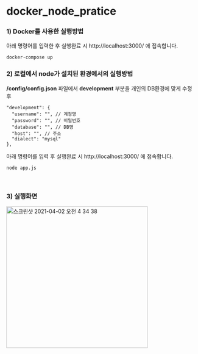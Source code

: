# docker_node_pratice

### 1) Docker를 사용한 실행방법

아래 명령어를 입력한 후 실행완료 시 http://localhost:3000/ 에 접속합니다.

```
docker-compose up
``` 

### 2) 로컬에서 node가 설치된 환경에서의 실행방법 

**/config/config.json** 파일에서 **development** 부분을 개인의 DB환경에 맞게 수정 후
```
"development": {
  "username": "", // 계정명
  "password": "", // 비밀번호
  "database": "", // DB명
  "host": "", // 주소 
  "dialect": "mysql"
},
```

아래 명령어를 입력 후 실행완료 시 http://localhost:3000/ 에 접속합니다.

```
node app.js
```
<br>

### 3) 실행화면
<img width="371" alt="스크린샷 2021-04-02 오전 4 34 38" src="https://user-images.githubusercontent.com/31758135/113344976-c709ee80-936c-11eb-9acd-2967c32e4694.png">
